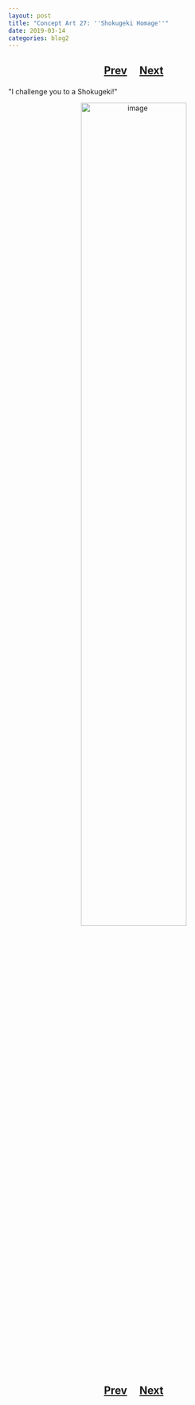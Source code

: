 ```yaml
---
layout: post
title: "Concept Art 27: ''Shokugeki Homage''"
date: 2019-03-14
categories: blog2
---
```


<h2>
  <p style="text-align:center;">
    <a href="/wingsofthechorus/archive/2019/03/14/conceptart26">Prev</a>
    &nbsp;&nbsp;&nbsp;
    <a href="/wingsofthechorus/archive/2019/03/15/conceptart28">Next</a>
  </p>
</h2>

"I challenge you to a Shokugeki!"

<p style="text-align:center;">
  <img src="/wingsofthechorus/images/conceptart/ca27.png" width="65%" alt="image"/>
</p>

<h2>
  <p style="text-align:center;">
    <a href="/wingsofthechorus/archive/2019/03/14/conceptart26">Prev</a>
    &nbsp;&nbsp;&nbsp;
    <a href="/wingsofthechorus/archive/2019/03/15/conceptart28">Next</a>
  </p>
</h2>
